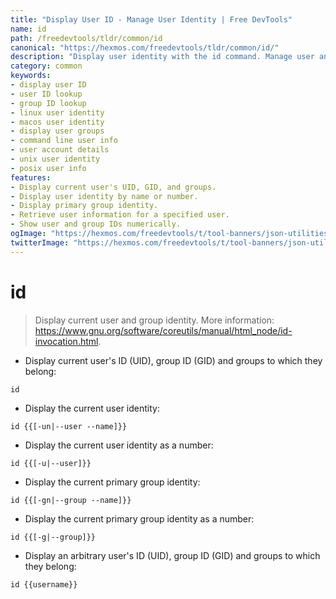 ```yaml
---
title: "Display User ID - Manage User Identity | Free DevTools"
name: id
path: /freedevtools/tldr/common/id
canonical: "https://hexmos.com/freedevtools/tldr/common/id/"
description: "Display user identity with the id command. Manage user and group IDs, and retrieve user information efficiently. Free online tool, no registration required."
category: common
keywords:
- display user ID
- user ID lookup
- group ID lookup
- linux user identity
- macos user identity
- display user groups
- command line user info
- user account details
- unix user identity
- posix user info
features:
- Display current user's UID, GID, and groups.
- Display user identity by name or number.
- Display primary group identity.
- Retrieve user information for a specified user.
- Show user and group IDs numerically.
ogImage: "https://hexmos.com/freedevtools/t/tool-banners/json-utilities-banner.png"
twitterImage: "https://hexmos.com/freedevtools/t/tool-banners/json-utilities-banner.png"
---
```


# id

> Display current user and group identity.
> More information: <https://www.gnu.org/software/coreutils/manual/html_node/id-invocation.html>.

- Display current user's ID (UID), group ID (GID) and groups to which they belong:

`id`

- Display the current user identity:

`id {{[-un|--user --name]}}`

- Display the current user identity as a number:

`id {{[-u|--user]}}`

- Display the current primary group identity:

`id {{[-gn|--group --name]}}`

- Display the current primary group identity as a number:

`id {{[-g|--group]}}`

- Display an arbitrary user's ID (UID), group ID (GID) and groups to which they belong:

`id {{username}}`
